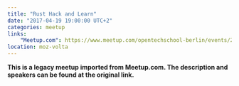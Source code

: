 ```yaml
---
title: "Rust Hack and Learn"
date: "2017-04-19 19:00:00 UTC+2"
categories: meetup 
links:
    "Meetup.com": https://www.meetup.com/opentechschool-berlin/events/238743312/
location: moz-volta
---
```


<strong>This is a legacy meetup imported from Meetup.com. The description and speakers can be found at the original link.</strong>